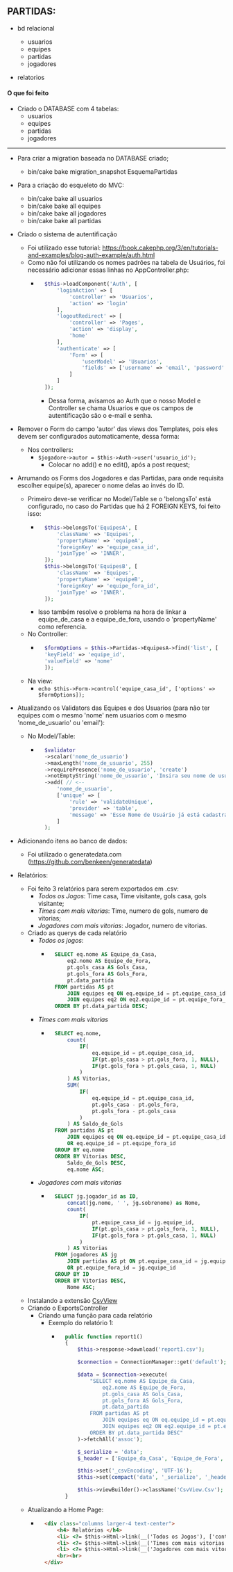 ## PARTIDAS:


- bd relacional
    - usuarios
    - equipes
    - partidas
    - jogadores

- relatorios


#### O que foi feito

- Criado o DATABASE com 4 tabelas:
    - usuarios
    - equipes
    - partidas
    - jogadores

<hr>

- Para criar a migration baseada no DATABASE criado;
    - bin/cake bake migration_snapshot EsquemaPartidas
- Para a criação do esqueleto do MVC:
    - bin/cake bake all usuarios
    - bin/cake bake all equipes
    - bin/cake bake all jogadores
    - bin/cake bake all partidas
- Criado o sistema de autentificação
    - Foi utilizado esse tutorial: https://book.cakephp.org/3/en/tutorials-and-examples/blog-auth-example/auth.html
    - Como não foi utilizando os nomes padrões na tabela de Usuários, foi necessário adicionar essas linhas no AppController.php:
        - ``` php
            $this->loadComponent('Auth', [
                'loginAction' => [
                    'controller' => 'Usuarios',
                    'action' => 'login'
                ],
                'logoutRedirect' => [
                    'controller' => 'Pages',
                    'action' => 'display',
                    'home'
                ],
                'authenticate' => [
                    'Form' => [
                        'userModel' => 'Usuarios',
                        'fields' => ['username' => 'email', 'password' => 'senha']
                    ]
                ]
            ]);
          ```
          - Dessa forma, avisamos ao Auth que o nosso Model e Controller se chama Usuarios e que os campos de autentificação são o e-mail e senha.
- Remover o Form do campo 'autor' das views dos Templates, pois eles devem ser configurados automaticamente, dessa forma:
    - Nos controllers:
        - `$jogadore->autor = $this->Auth->user('usuario_id');`
            - Colocar no add() e no edit(), após a post request;
- Arrumando os Forms dos Jogadores e das Partidas, para onde requisita escolher equipe(s), aparecer o nome delas ao invés do ID.
    - Primeiro deve-se verificar no Model/Table se o 'belongsTo' está configurado, no caso do Partidas que há 2 FOREIGN KEYS, foi feito isso:
        - ``` php
            $this->belongsTo('EquipesA', [
                'className' => 'Equipes',
                'propertyName' => 'equipeA',
                'foreignKey' => 'equipe_casa_id',
                'joinType' => 'INNER',
            ]);
            $this->belongsTo('EquipesB', [
                'className' => 'Equipes',
                'propertyName' => 'equipeB',
                'foreignKey' => 'equipe_fora_id',
                'joinType' => 'INNER',
            ]); 
            ```
        - Isso também resolve o problema na hora de linkar a equipe_de_casa e a equipe_de_fora, usando o 'propertyName' como referencia.
    - No Controller:
        - ``` php
            $formOptions = $this->Partidas->EquipesA->find('list', [
            'keyField' => 'equipe_id', 
            'valueField' => 'nome'
            ]);
            ```
    - Na view:
        - `echo $this->Form->control('equipe_casa_id', ['options' => $formOptions]); `
- Atualizando os Validators das Equipes e dos Usuarios (para não ter equipes com o mesmo 'nome' nem usuarios com o mesmo 'nome_de_usuario' ou 'email'):
    - No Model/Table:
        - ``` php
            $validator
            ->scalar('nome_de_usuario')
            ->maxLength('nome_de_usuario', 255)
            ->requirePresence('nome_de_usuario', 'create')
            ->notEmptyString('nome_de_usuario', 'Insira seu nome de usuário')
            ->add( // <--
                'nome_de_usuario', 
                ['unique' => [
                    'rule' => 'validateUnique', 
                    'provider' => 'table', 
                    'message' => 'Esse Nome de Usuário já está cadastrado.']
                ]
            );
          ```
- Adicionando itens ao banco de dados:
    - Foi utilizado o generatedata.com (https://github.com/benkeen/generatedata)


- Relatórios:
    - Foi feito 3 relatórios para serem exportados em .csv:
        - *Todos os Jogos*: Time casa, Time visitante, gols casa, gols visitante;
        - *Times com mais vitorias*: Time, numero de gols, numero de vitorias;
        - *Jogadores com mais vitorias*: Jogador, numero de vitorias.
    - Criado as querys de cada relatório
        - *Todos os jogos*:
            - ``` sql
                SELECT eq.nome AS Equipe_da_Casa,
                    eq2.nome AS Equipe_de_Fora,
                    pt.gols_casa AS Gols_Casa,
                    pt.gols_fora AS Gols_Fora,
                    pt.data_partida
                FROM partidas AS pt
                    JOIN equipes eq ON eq.equipe_id = pt.equipe_casa_id
                    JOIN equipes eq2 ON eq2.equipe_id = pt.equipe_fora_id
                ORDER BY pt.data_partida DESC;
              ```
        - *Times com mais vitorias*
            - ``` sql
                SELECT eq.nome,
                    count(
                        IF(
                            eq.equipe_id = pt.equipe_casa_id,
                            IF(pt.gols_casa > pt.gols_fora, 1, NULL),
                            IF(pt.gols_fora > pt.gols_casa, 1, NULL)
                        )
                    ) AS Vitorias,
                    SUM(
                        IF(
                            eq.equipe_id = pt.equipe_casa_id,
                            pt.gols_casa - pt.gols_fora,
                            pt.gols_fora - pt.gols_casa
                        )
                    ) AS Saldo_de_Gols
                FROM partidas AS pt
                    JOIN equipes eq ON eq.equipe_id = pt.equipe_casa_id
                    OR eq.equipe_id = pt.equipe_fora_id
                GROUP BY eq.nome
                ORDER BY Vitorias DESC,
                    Saldo_de_Gols DESC,
                    eq.nome ASC;
              ```
        - *Jogadores com mais vitorias*
            - ``` sql
                SELECT jg.jogador_id as ID,
                    concat(jg.nome, ' ', jg.sobrenome) as Nome,
                    count(
                        IF(
                            pt.equipe_casa_id = jg.equipe_id,
                            IF(pt.gols_casa > pt.gols_fora, 1, NULL),
                            IF(pt.gols_fora > pt.gols_casa, 1, NULL)
                        )
                    ) AS Vitorias
                FROM jogadores AS jg
                    JOIN partidas AS pt ON pt.equipe_casa_id = jg.equipe_id
                    OR pt.equipe_fora_id = jg.equipe_id
                GROUP BY ID
                ORDER BY Vitorias DESC,
                    Nome ASC;
              ```
    - Instalando a extensão <a href="https://github.com/FriendsOfCake/cakephp-csvview/tree/3.x">CsvView</a>
    - Criando o ExportsController
        - Criando uma função para cada relatório
            - Exemplo do relatório 1:
                - ``` php
                    public function report1() 
                    {
                        $this->response->download('report1.csv');

                        $connection = ConnectionManager::get('default');

                        $data = $connection->execute(
                            "SELECT eq.nome AS Equipe_da_Casa,
                                eq2.nome AS Equipe_de_Fora,
                                pt.gols_casa AS Gols_Casa,
                                pt.gols_fora AS Gols_Fora,
                                pt.data_partida
                            FROM partidas AS pt
                                JOIN equipes eq ON eq.equipe_id = pt.equipe_casa_id
                                JOIN equipes eq2 ON eq2.equipe_id = pt.equipe_fora_id
                            ORDER BY pt.data_partida DESC"
                        )->fetchAll('assoc');

                        $_serialize = 'data';
                        $_header = ['Equipe_da_Casa', 'Equipe_de_Fora', 'Gols_Casa', 'Gols_Fora', 'Data_da_Partida'];

                        $this->set('_csvEncoding', 'UTF-16');
                        $this->set(compact('data', '_serialize', '_header'));

                        $this->viewBuilder()->className('CsvView.Csv');
                    }
                  ``` 
    - Atualizando a Home Page:
        - ``` html 
            <div class="columns larger-4 text-center">
                <h4> Relatórios </h4>
                <li> <?= $this->Html->link(__('Todos os Jogos'), ['controller' => 'Exports', 'action' => 'report1']) ?> </li>
                <li> <?= $this->Html->link(__('Times com mais vitorias'), ['controller' => 'Exports', 'action' => 'report2']) ?>  </li>
                <li> <?= $this->Html->link(__('Jogadores com mais vitorias'), ['controller' => 'Exports', 'action' => 'report3']) ?>  </li>
                <br><br>
            </div>
          ```





